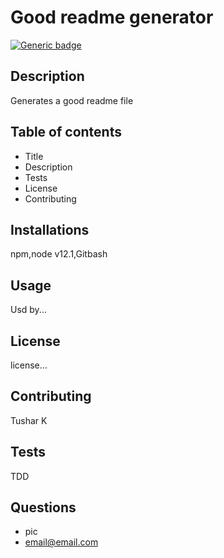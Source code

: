 
  
  # Good readme generator
  [![Generic badge](https://img.shields.io/badge/GoodReadme-Generator-green.svg)](https://github.com/tushark-bootcamp/a9-good-readme-generator)
  
  ## Description
  Generates a good readme file
  
  ## Table of contents
  * Title
 * Description
 * Tests
 * License
 * Contributing
  
  ## Installations
  npm,node v12.1,Gitbash

  ## Usage
  Usd by...

  ## License
  license...

  ## Contributing
  Tushar K

  ## Tests
  TDD

  ## Questions
  * pic
  * email@email.com
  